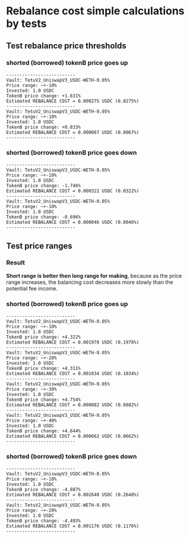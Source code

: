 # Rebalance cost simple calculations by tests

## Test rebalance price thresholds
### shorted (borrowed) tokenB price goes up
```
--------------------------
Vault: TetuV2_UniswapV3_USDC-WETH-0.05%
Price range: ~+-10%
Invested: 1.0 USDC
TokenB price change: +1.631%
Estimated REBALANCE COST = 0.000275 USDC (0.0275%)
--------------------------
Vault: TetuV2_UniswapV3_USDC-WETH-0.05%
Price range: ~+-10%
Invested: 1.0 USDC
TokenB price change: +0.833%
Estimated REBALANCE COST = 0.000067 USDC (0.0067%)
--------------------------
```

### shorted (borrowed) tokenB price goes down
```
--------------------------
Vault: TetuV2_UniswapV3_USDC-WETH-0.05%
Price range: ~+-10%
Invested: 1.0 USDC
TokenB price change: -1.746%
Estimated REBALANCE COST = 0.000322 USDC (0.0322%)
--------------------------
Vault: TetuV2_UniswapV3_USDC-WETH-0.05%
Price range: ~+-10%
Invested: 1.0 USDC
TokenB price change: -0.696%
Estimated REBALANCE COST = 0.000046 USDC (0.0046%)
--------------------------
```

## Test price ranges

### Result
**Short range is better then long range for making**, because as the price range increases, the balancing cost decreases more slowly than the potential fee income.

### shorted (borrowed) tokenB price goes up
```
--------------------------
Vault: TetuV2_UniswapV3_USDC-WETH-0.05%
Price range: ~+-10%
Invested: 1.0 USDC
TokenB price change: +4.322%
Estimated REBALANCE COST = 0.001978 USDC (0.1978%)
--------------------------
Vault: TetuV2_UniswapV3_USDC-WETH-0.05%
Price range: ~+-20%
Invested: 1.0 USDC
TokenB price change: +4.311%
Estimated REBALANCE COST = 0.001034 USDC (0.1034%)
--------------------------
Vault: TetuV2_UniswapV3_USDC-WETH-0.05%
Price range: ~+-30%
Invested: 1.0 USDC
TokenB price change: +4.754%
Estimated REBALANCE COST = 0.000882 USDC (0.0882%)
--------------------------
Vault: TetuV2_UniswapV3_USDC-WETH-0.05%
Price range: ~+-40%
Invested: 1.0 USDC
TokenB price change: +4.644%
Estimated REBALANCE COST = 0.000662 USDC (0.0662%)
--------------------------
```

### shorted (borrowed) tokenB price goes down
```
--------------------------
Vault: TetuV2_UniswapV3_USDC-WETH-0.05%
Price range: ~+-10%
Invested: 1.0 USDC
TokenB price change: -4.887%
Estimated REBALANCE COST = 0.002648 USDC (0.2648%)
--------------------------
Vault: TetuV2_UniswapV3_USDC-WETH-0.05%
Price range: ~+-20%
Invested: 1.0 USDC
TokenB price change: -4.493%
Estimated REBALANCE COST = 0.001176 USDC (0.1176%)
--------------------------
```

